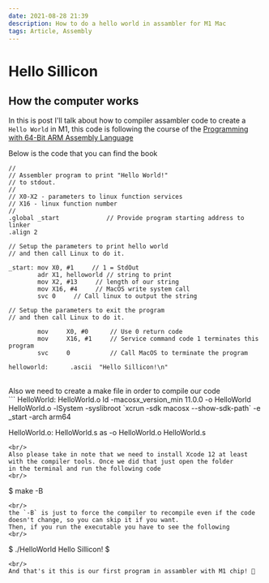 ```yaml
---
date: 2021-08-28 21:39
description: How to do a hello world in assambler for M1 Mac
tags: Article, Assembly
---
```



# Hello Sillicon

## How the computer works

In this is post I'll talk about how to compiler assambler code to create a ```Hello World``` in M1, 
this code is following the course of the [Programming with 64-Bit ARM Assembly Language](https://www.amazon.com/Programming-64-Bit-ARM-Assembly-Language/dp/1484258800/ref=sr_1_1?crid=34ED002YD0Y9Z&dchild=1&keywords=programming+with+64-bit+arm+assembly+language&qid=1610126434) 

Below is the code that you can find the book 
<br/>
```
//
// Assembler program to print "Hello World!"
// to stdout.
//
// X0-X2 - parameters to linux function services
// X16 - linux function number
//
.global _start             // Provide program starting address to linker
.align 2

// Setup the parameters to print hello world
// and then call Linux to do it.

_start: mov X0, #1     // 1 = StdOut
        adr X1, helloworld // string to print
        mov X2, #13     // length of our string
        mov X16, #4     // MacOS write system call
        svc 0     // Call linux to output the string

// Setup the parameters to exit the program
// and then call Linux to do it.

        mov     X0, #0      // Use 0 return code
        mov     X16, #1     // Service command code 1 terminates this program
        svc     0           // Call MacOS to terminate the program

helloworld:      .ascii  "Hello Sillicon!\n"
```
<br/>
Also we need to create a make file in order to compile our code
<br/>
```
HelloWorld: HelloWorld.o
     ld -macosx_version_min 11.0.0 -o HelloWorld HelloWorld.o -lSystem -syslibroot
             `xcrun -sdk macosx --show-sdk-path` -e _start -arch arm64 

HelloWorld.o: HelloWorld.s
     as -o HelloWorld.o HelloWorld.s
```
<br/>
Also please take in note that we need to install Xcode 12 at least with the compiler tools. Once we did that just open the folder 
in the terminal and run the following code
<br/>
```
$ make -B
```
<br/>
the `-B` is just to force the compiler to recompile even if the code doesn't change, so you can skip it if you want.
Then, if you run the executable you have to see the following
<br/>
```
$ ./HelloWorld
Hello Sillicon!
$
```
<br/>
And that's it this is our first program in assambler with M1 chip! 🚀

